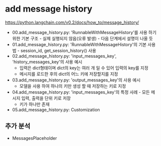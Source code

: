 # add message history

<https://python.langchain.com/v0.2/docs/how_to/message_history/>

- 00.add_message_history.py: 'RunnableWithMessageHistory'를 사용 하기 위한 기본 구조 - 실제 실행되지 않음(오류 발생) - 다음 단계에서 설명이 나올 듯
- 01.add_message_history.py: 'RunnableWithMessageHistory'의 기본 사용 법 - session_id, get_session_history() 사용
- 02.add_message_history.py: 'input_messages_key', 'history_messages_key'의 사용 예시
  - 입력은 dict형태이며 dict의 key는 여러 개 일 수 있어 입력의 key를 지정
  - 메시지를 로드한 후의 dict의 어느 키에 저장할지를 지정
- 03.add_message_history.py: 'output_messages_key'의 사용 예시  
  - 모델을 사용 하여 하나의 키만 생성 할 때 저장하는 키로 지정
- 04.add_message_history.py: 'input_messages_key'의 특정 사례 - 모든 메시지 입력, 출력을 단위 키로 저장
  - 키가 하나만 존재
- 05.add_message_history.py: Customization

## 추가 분석

- MessagesPlaceholder
